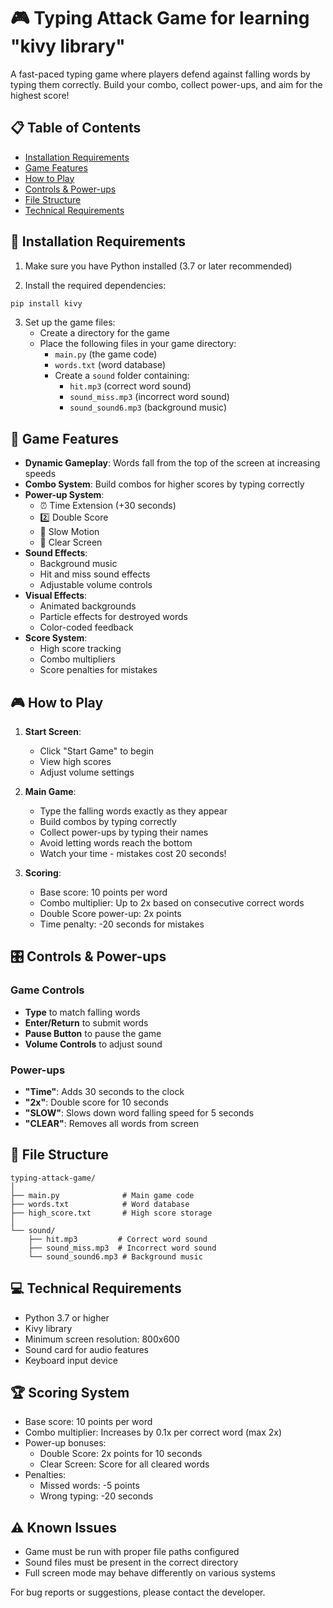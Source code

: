 # 🎮 Typing Attack Game for learning "kivy library"

A fast-paced typing game where players defend against falling words by typing them correctly. Build your combo, collect power-ups, and aim for the highest score!

## 📋 Table of Contents
- [Installation Requirements](#-installation-requirements)
- [Game Features](#-game-features)
- [How to Play](#-how-to-play)
- [Controls & Power-ups](#-controls--power-ups)
- [File Structure](#-file-structure)
- [Technical Requirements](#-technical-requirements)

## 🚀 Installation Requirements

1. Make sure you have Python installed (3.7 or later recommended)

2. Install the required dependencies:
```bash
pip install kivy
```

3. Set up the game files:
   - Create a directory for the game
   - Place the following files in your game directory:
     - `main.py` (the game code)
     - `words.txt` (word database)
     - Create a `sound` folder containing:
       - `hit.mp3` (correct word sound)
       - `sound_miss.mp3` (incorrect word sound)
       - `sound_sound6.mp3` (background music)

## 🎯 Game Features

- **Dynamic Gameplay**: Words fall from the top of the screen at increasing speeds
- **Combo System**: Build combos for higher scores by typing correctly
- **Power-up System**:
  - ⏰ Time Extension (+30 seconds)
  - 2️⃣ Double Score
  - 🐌 Slow Motion
  - 💫 Clear Screen
- **Sound Effects**: 
  - Background music
  - Hit and miss sound effects
  - Adjustable volume controls
- **Visual Effects**:
  - Animated backgrounds
  - Particle effects for destroyed words
  - Color-coded feedback
- **Score System**:
  - High score tracking
  - Combo multipliers
  - Score penalties for mistakes

## 🎮 How to Play

1. **Start Screen**:
   - Click "Start Game" to begin
   - View high scores
   - Adjust volume settings

2. **Main Game**:
   - Type the falling words exactly as they appear
   - Build combos by typing correctly
   - Collect power-ups by typing their names
   - Avoid letting words reach the bottom
   - Watch your time - mistakes cost 20 seconds!

3. **Scoring**:
   - Base score: 10 points per word
   - Combo multiplier: Up to 2x based on consecutive correct words
   - Double Score power-up: 2x points
   - Time penalty: -20 seconds for mistakes

## 🎛 Controls & Power-ups

### Game Controls
- **Type** to match falling words
- **Enter/Return** to submit words
- **Pause Button** to pause the game
- **Volume Controls** to adjust sound

### Power-ups
- **"Time"**: Adds 30 seconds to the clock
- **"2x"**: Double score for 10 seconds
- **"SLOW"**: Slows down word falling speed for 5 seconds
- **"CLEAR"**: Removes all words from screen

## 📁 File Structure
```
typing-attack-game/
│
├── main.py              # Main game code
├── words.txt            # Word database
├── high_score.txt       # High score storage
│
└── sound/
    ├── hit.mp3         # Correct word sound
    ├── sound_miss.mp3  # Incorrect word sound
    └── sound_sound6.mp3 # Background music
```

## 💻 Technical Requirements

- Python 3.7 or higher
- Kivy library
- Minimum screen resolution: 800x600
- Sound card for audio features
- Keyboard input device

## 🏆 Scoring System

- Base score: 10 points per word
- Combo multiplier: Increases by 0.1x per correct word (max 2x)
- Power-up bonuses:
  - Double Score: 2x points for 10 seconds
  - Clear Screen: Score for all cleared words
- Penalties:
  - Missed words: -5 points
  - Wrong typing: -20 seconds

## ⚠️ Known Issues

- Game must be run with proper file paths configured
- Sound files must be present in the correct directory
- Full screen mode may behave differently on various systems

For bug reports or suggestions, please contact the developer.
